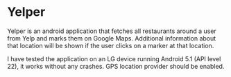 # Yelper
Yelper is an android application that fetches all restaurants around a user from Yelp and marks them on Google Maps. Additional information about that location will be shown if the user clicks on a marker at that location.

I have tested the application on an LG device running Android 5.1 (API level 22), it works without any crashes. GPS location provider should be enabled.
